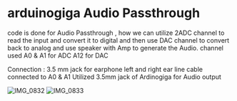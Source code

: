 # arduinogiga Audio Passthrough
code is done for Audio Passthrough , how we can utilize 2ADC channel to read the input and convert it to digital and then use DAC channel to convert back to analog and use speaker with Amp to generate the Audio.
channel used A0 & A1 for ADC
A12 for DAC

Connection : 3.5 mm jack for earphone left and right ear line cable connected to A0 & A1 
              Utilized 3.5mm jack of Ardinogiga for Audio output 

![IMG_0832](https://github.com/rajshaswat/arduinogiga/assets/51187529/4d1f4b8b-79f2-4f01-92e4-b595806f73fc)
![IMG_0833](https://github.com/rajshaswat/arduinogiga/assets/51187529/b1d2046d-284a-4de1-a57e-ef1144a9ff82)
